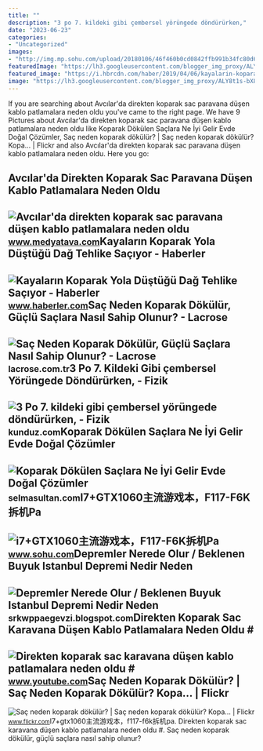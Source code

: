 ```yaml
---
title: ""
description: "3 po 7. kildeki gibi çembersel yörüngede döndürürken,"
date: "2023-06-23"
categories:
- "Uncategorized"
images:
- "http://img.mp.sohu.com/upload/20180106/46f460b0cd0842ffb991b34fc80d6ef6_th.png"
featuredImage: "https://lh3.googleusercontent.com/blogger_img_proxy/ALY8t1s-bX8tkND_-7cXwYeXg9-HuuMai0D_w4w6QRAZahay2rQphk51CMiFh1vf2CnWJ388aJLwpl5wdUJkRUrIMX1DGCg3t-GQIvGnuBesUTBIjbT8Ja4N0bOL7O1ppnmQ=w1200-h630-p-k-no-nu"
featured_image: "https://i.hbrcdn.com/haber/2019/04/06/kayalarin-koparak-yola-dustugu-dag-tehlike-sa-11922712_amp.jpg"
image: "https://lh3.googleusercontent.com/blogger_img_proxy/ALY8t1s-bX8tkND_-7cXwYeXg9-HuuMai0D_w4w6QRAZahay2rQphk51CMiFh1vf2CnWJ388aJLwpl5wdUJkRUrIMX1DGCg3t-GQIvGnuBesUTBIjbT8Ja4N0bOL7O1ppnmQ=w1200-h630-p-k-no-nu"
---
```


If you are searching about Avcılar'da direkten koparak sac paravana düşen kablo patlamalara neden oldu you've came to the right page. We have 9 Pictures about Avcılar'da direkten koparak sac paravana düşen kablo patlamalara neden oldu like Koparak Dökülen Saçlara Ne İyi Gelir Evde Doğal Çözümler, Saç neden koparak dökülür? | Saç neden koparak dökülür? Kopa… | Flickr and also Avcılar'da direkten koparak sac paravana düşen kablo patlamalara neden oldu. Here you go:

Avcılar'da Direkten Koparak Sac Paravana Düşen Kablo Patlamalara Neden Oldu
---------------------------------------------------------------------------

 ![Avcılar'da direkten koparak sac paravana düşen kablo patlamalara neden oldu](https://img.medyatava.com/rcman/Cw1280h720q95gc/storage/files/images/2022/03/16/patlamakapak-ivdV_cover.jpg) <small>www.medyatava.com</small>Kayaların Koparak Yola Düştüğü Dağ Tehlike Saçıyor - Haberler
-------------------------------------------------------------

 ![Kayaların Koparak Yola Düştüğü Dağ Tehlike Saçıyor - Haberler](https://i.hbrcdn.com/haber/2019/04/06/kayalarin-koparak-yola-dustugu-dag-tehlike-sa-11922712_amp.jpg) <small>www.haberler.com</small>Saç Neden Koparak Dökülür, Güçlü Saçlara Nasıl Sahip Olunur? - Lacrose
----------------------------------------------------------------------

 ![Saç Neden Koparak Dökülür, Güçlü Saçlara Nasıl Sahip Olunur? - Lacrose](http://lacrose.com.tr/Uploads/Products/sac-neden-koparak-dokulur-guclu-saclara-nasil-sahip-olunur-5-09-2021-22-37-54.jpg) <small>lacrose.com.tr</small>3 Po 7. Kildeki Gibi çembersel Yörüngede Döndürürken, - Fizik
-------------------------------------------------------------

 ![3 Po 7. kildeki gibi çembersel yörüngede döndürürken, - Fizik](https://media.kunduz.com/media/question/seo/raw/20220503111934154512-1118712_gRe9WREEs.jpeg?h=512) <small>kunduz.com</small>Koparak Dökülen Saçlara Ne İyi Gelir Evde Doğal Çözümler
--------------------------------------------------------

 ![Koparak Dökülen Saçlara Ne İyi Gelir Evde Doğal Çözümler](https://selmasultan.com/wp-content/uploads/2020/12/selmasultan-koparak-dokulen-saclar-nedir-neden-olur-maske-tarifleri.jpg) <small>selmasultan.com</small>I7+GTX1060主流游戏本，F117-F6K拆机Pa
----------------------------

 ![i7+GTX1060主流游戏本，F117-F6K拆机Pa](http://img.mp.sohu.com/upload/20180106/46f460b0cd0842ffb991b34fc80d6ef6_th.png) <small>www.sohu.com</small>Depremler Nerede Olur / Beklenen Buyuk Istanbul Depremi Nedir Neden
-------------------------------------------------------------------

 ![Depremler Nerede Olur / Beklenen Buyuk Istanbul Depremi Nedir Neden](https://lh3.googleusercontent.com/blogger_img_proxy/ALY8t1s-bX8tkND_-7cXwYeXg9-HuuMai0D_w4w6QRAZahay2rQphk51CMiFh1vf2CnWJ388aJLwpl5wdUJkRUrIMX1DGCg3t-GQIvGnuBesUTBIjbT8Ja4N0bOL7O1ppnmQ=w1200-h630-p-k-no-nu) <small>srkwppaegevzi.blogspot.com</small>Direkten Koparak Sac Karavana Düşen Kablo Patlamalara Neden Oldu #
------------------------------------------------------------------

 ![Direkten koparak sac karavana düşen kablo patlamalara neden oldu #](https://i.ytimg.com/vi/WPSCwS6Lg5c/maxres2.jpg?sqp=-oaymwEoCIAKENAF8quKqQMcGADwAQH4AZQDgALQBYoCDAgAEAEYfyATKBQwDw==&rs=AOn4CLDccphATRSsqwN0IzqXhvjvFoac-A) <small>www.youtube.com</small>Saç Neden Koparak Dökülür? | Saç Neden Koparak Dökülür? Kopa… | Flickr
----------------------------------------------------------------------

 ![Saç neden koparak dökülür? | Saç neden koparak dökülür? Kopa… | Flickr](https://live.staticflickr.com/65535/52145827311_63cc7eaba2_b.jpg) <small>www.flickr.com</small>I7+gtx1060主流游戏本，f117-f6k拆机pa. Direkten koparak sac karavana düşen kablo patlamalara neden oldu #. Saç neden koparak dökülür, güçlü saçlara nasıl sahip olunur?
